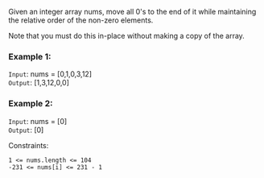 Given an integer array nums, move all 0's to the end of it while maintaining the relative order of the non-zero elements.

Note that you must do this in-place without making a copy of the array.



### Example 1:

`Input`: nums = [0,1,0,3,12]  
`Output`: [1,3,12,0,0]  

### Example 2:

`Input`: nums = [0]  
`Output`: [0]  



Constraints:

    1 <= nums.length <= 104
    -231 <= nums[i] <= 231 - 1
